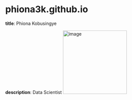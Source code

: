 # phiona3k.github.io
**title**: Phiona Kobusingye

**description**: Data Scientist
<img width="200" height="200" alt="image" src="https://github.com/user-attachments/assets/0953fe65-f1eb-4650-a161-8093f14b1623" />
